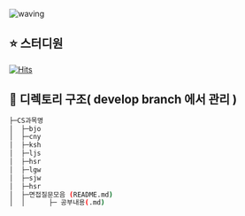 ![waving](https://capsule-render.vercel.app/api?type=waving&height=200&text=Tech-Interview&fontAlign=70&fontAlignY=35&color=gradient)


## ⭐️ 스터디원
[![Hits](https://hits.seeyoufarm.com/api/count/incr/badge.svg?url=https%3A%2F%2Fgithub.com%2FJunobee25%2FKT-CS-For-Tech-Interview&count_bg=%236EFF00&title_bg=%23555555&icon=&icon_color=%23E7E7E7&title=hits&edge_flat=false)](https://hits.seeyoufarm.com)


## 📑 디렉토리 구조( develop branch 에서 관리 )
```sh
├─CS과목명
│  ├─bjo
│  ├─cny
│  ├─ksh
│  ├─ljs
│  ├─hsr
│  ├─lgw
│  ├─sjw
│  ├─hsr
│  ├─면접질문모음 (README.md) 
│  │      ├─ 공부내용(.md)
```
